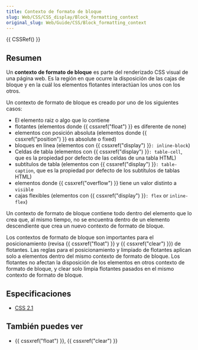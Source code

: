 ```yaml
---
title: Contexto de formato de bloque
slug: Web/CSS/CSS_display/Block_formatting_context
original_slug: Web/Guide/CSS/Block_formatting_context
---
```


{{ CSSRef() }}

## Resumen

Un **contexto de formato de bloque** es parte del renderizado CSS visual de una página web. Es la región en que ocurre la disposición de las cajas de bloque y en la cuál los elementos flotantes interactúan los unos con los otros.

Un contexto de formato de bloque es creado por uno de los siguientes casos:

- El elemento raiz o algo que lo contiene
- flotantes (elementos donde {{ cssxref("float") }} es diferente de none)
- elementos con posición absoluta (elementos donde {{ cssxref("position") }} es absolute o fixed)
- bloques en línea (elementos con {{ cssxref("display") }}`: inline-block`)
- Celdas de tabla (elementos con {{ cssxref("display") }}`: table-cell`, que es la propiedad por defecto de las celdas de una tabla HTML)
- subtítulos de tabla (elementos con {{ cssxref("display") }}`: table-caption`, que es la propiedad por defecto de los subtítulos de tablas HTML)
- elementos donde {{ cssxref("overflow") }} tiene un valor distinto a `visible`
- cajas flexibles (elementos con {{ cssxref("display") }}`: flex` or `inline-flex`)

Un contexto de formato de bloque contiene todo dentro del elemento que lo crea que, al mismo tiempo, no se encuentra dentro de un elemento descendiente que crea un nuevo contexto de formato de bloque.

Los contextos de formato de bloque son importantes para el posicionamiento (revisa {{ cssxref("float") }} y {{ cssxref("clear") }}) de flotantes. Las reglas para el posicionamiento y limpiado de flotantes aplican solo a elementos dentro del mismo contexto de formato de bloque. Los flotantes no afectan la disposición de los elementos en otros contexto de formato de bloque, y clear solo limpia flotantes pasados en el mismo contexto de formato de bloque.

## Especificaciones

- [CSS 2.1](http://www.w3.org/TR/CSS21/visuren.html#block-formatting)

## También puedes ver

- {{ cssxref("float") }}, {{ cssxref("clear") }}
